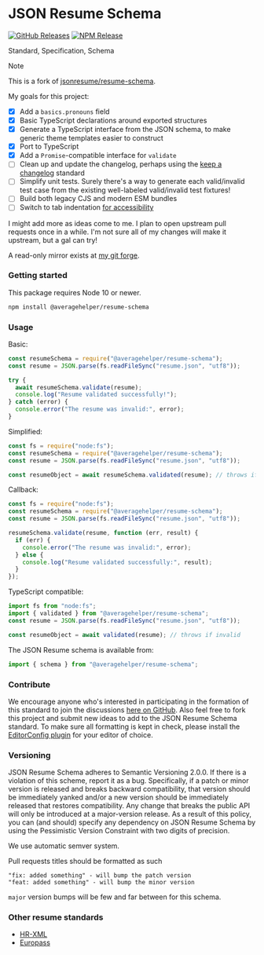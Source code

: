 # JSON Resume Schema

[![GitHub Releases](https://badgen.net/github/tag/AverageHelper/resume-schema)](https://github.com/AverageHelper/resume-schema/releases)
[![NPM Release](https://badgen.net/npm/v/@averagehelper/resume-schema)](https://www.npmjs.com/package/@averagehelper/resume-schema)
<!-- [![Latest Status](https://github.com/AverageHelper/resume-schema/workflows/Latest/badge.svg)](https://github.com/AverageHelper/resume-schema/actions) -->
<!-- [![Release Status](https://github.com/AverageHelper/resume-schema/workflows/Release/badge.svg)](https://github.com/AverageHelper/resume-schema/actions) -->

Standard, Specification, Schema

> [!NOTE]
> This is a fork of [jsonresume/resume-schema](https://github.com/jsonresume/resume-schema).

My goals for this project:
- [x] Add a `basics.pronouns` field
- [x] Basic TypeScript declarations around exported structures
- [x] Generate a TypeScript interface from the JSON schema, to make generic theme templates easier to construct
- [x] Port to TypeScript
- [x] Add a `Promise`-compatible interface for `validate`
- [ ] Clean up and update the changelog, perhaps using the [keep a changelog](https://keepachangelog.com) standard
- [ ] Simplify unit tests. Surely there's a way to generate each valid/invalid test case from the existing well-labeled valid/invalid test fixtures!
- [ ] Build both legacy CJS and modern ESM bundles
- [ ] Switch to tab indentation [for accessibility](https://www.reddit.com/r/javascript/comments/c8drjo/nobody_talks_about_the_real_reason_to_use_tabs/)

I might add more as ideas come to me. I plan to open upstream pull requests once in a while. I'm not sure all of my changes will make it upstream, but a gal can try!

A read-only mirror exists at [my git forge](https://git.average.name/AverageHelper/resume-schema).

### Getting started

This package requires Node 10 or newer.

```sh
npm install @averagehelper/resume-schema
```

### Usage

Basic:

```js
const resumeSchema = require("@averagehelper/resume-schema");
const resume = JSON.parse(fs.readFileSync("resume.json", "utf8"));

try {
  await resumeSchema.validate(resume);
  console.log("Resume validated successfully!");
} catch (error) {
  console.error("The resume was invalid:", error);
}
```

Simplified:

```js
const fs = require("node:fs");
const resumeSchema = require("@averagehelper/resume-schema");
const resume = JSON.parse(fs.readFileSync("resume.json", "utf8"));

const resumeObject = await resumeSchema.validated(resume); // throws if invalid
```

Callback:

```js
const fs = require("node:fs");
const resumeSchema = require("@averagehelper/resume-schema");
const resume = JSON.parse(fs.readFileSync("resume.json", "utf8"));

resumeSchema.validate(resume, function (err, result) {
  if (err) {
    console.error("The resume was invalid:", error);
  } else {
    console.log("Resume validated successfully:", result);
  }
});
```

TypeScript compatible:

```ts
import fs from "node:fs";
import { validated } from "@averagehelper/resume-schema";
const resume = JSON.parse(fs.readFileSync("resume.json", "utf8"));

const resumeObject = await validated(resume); // throws if invalid
```

The JSON Resume schema is available from:

```js
import { schema } from "@averagehelper/resume-schema";
```

### Contribute

We encourage anyone who's interested in participating in the formation of this standard to join the discussions [here on GitHub](https://github.com/jsonresume/resume-schema/issues). Also feel free to fork this project and submit new ideas to add to the JSON Resume Schema standard. To make sure all formatting is kept in check, please install the [EditorConfig plugin](http://editorconfig.org/) for your editor of choice.

### Versioning

JSON Resume Schema adheres to Semantic Versioning 2.0.0. If there is a violation of
this scheme, report it as a bug. Specifically, if a patch or minor version is
released and breaks backward compatibility, that version should be immediately
yanked and/or a new version should be immediately released that restores
compatibility. Any change that breaks the public API will only be introduced at
a major-version release. As a result of this policy, you can (and should)
specify any dependency on JSON Resume Schema by using the Pessimistic Version
Constraint with two digits of precision.

We use automatic semver system.

Pull requests titles should be formatted as such

```
"fix: added something" - will bump the patch version
"feat: added something" - will bump the minor version
```

`major` version bumps will be few and far between for this schema.

### Other resume standards

- [HR-XML](https://schemas.liquid-technologies.com/HR-XML/2007-04-15/)
- [Europass](http://europass.cedefop.europa.eu/about-europass)
